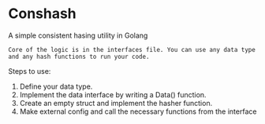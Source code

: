 # Conshash
A simple consistent hasing utility in Golang

`Core of the logic is in the interfaces file. You can use any data type and any hash functions to run your code.`

Steps to use:

1. Define your data type.
2. Implement the data interface by writing a Data() function.
3. Create an empty struct and implement the hasher function.
4. Make external config and call the necessary functions from the interface


